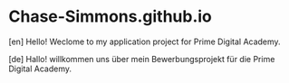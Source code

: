 # Chase-Simmons.github.io
[en] Hello! Weclome to my application project for Prime Digital Academy.

[de] Hallo! willkommen uns über mein Bewerbungsprojekt für die Prime Digital Academy.

